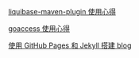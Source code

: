 [liquibase-maven-plugin 使用心得](post/2017/03/liquibase-maven-plugin-1.md)

[goaccess 使用心得](post/2017/03/goaccess.md)

[使用 GitHub Pages 和 Jekyll 搭建 blog](post/2017/03/use-github-pages-and-jekyll-build-blog.md)